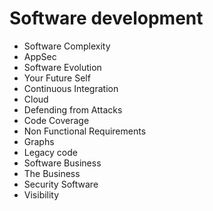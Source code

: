 # Software development

- Software Complexity
- AppSec
- Software Evolution
- Your Future Self
- Continuous Integration
- Cloud
- Defending from Attacks
- Code Coverage
- Non Functional Requirements
- Graphs
- Legacy code
- Software Business
- The Business
- Security Software
- Visibility
